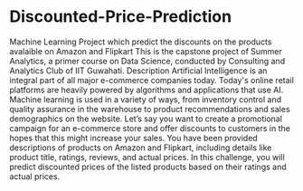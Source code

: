 # Discounted-Price-Prediction
Machine Learning Project which predict the discounts on the products avalaible on Amazon and Flipkart  This is the capstone project of Summer Analytics, a primer course on Data Science, conducted by Consulting and Analytics Club of IIT Guwahati.  Description Artificial Intelligence is an integral part of all major e-commerce companies today. Today's online retail platforms are heavily powered by algorithms and applications that use AI. Machine learning is used in a variety of ways, from inventory control and quality assurance in the warehouse to product recommendations and sales demographics on the website.  Let’s say you want to create a promotional campaign for an e-commerce store and offer discounts to customers in the hopes that this might increase your sales.  You have been provided descriptions of products on Amazon and Flipkart, including details like product title, ratings, reviews, and actual prices. In this challenge, you will predict discounted prices of the listed products based on their ratings and actual prices.
